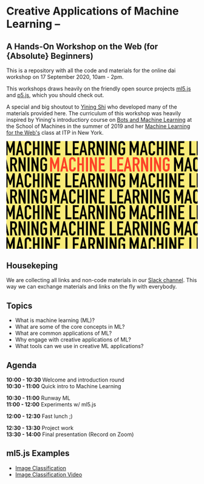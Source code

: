 # Creative Applications of Machine Learning – <br/>
## A Hands-On Workshop on the Web (for {Absolute} Beginners)

This is a repository with all the code and materials for the online dai workshop on 17 September 2020, 10am - 2pm. 

This workshops draws heavily on the friendly open source projects [ml5.js](https://ml5js.org/) and [p5.js](https://p5js.org/), which you should check out. 

A special and big shoutout to [Yining Shi](https://github.com/yining1023) who developed many of the materials provided here. The curriculum of this workshop was heavily inspired by Yining's introductiory course on [Bots and Machine Learning](https://schoolofma.org/bots) at the School of Machines in the summer of 2019 and her [Machine Learning for the Web's](https://github.com/yining1023/machine-learning-for-the-web) class at ITP in New York.

![Workshop teaser](https://github.com/alsino/creative-applications-ml-dai/blob/master/assets/img/image.jpeg)


## Housekeping

We are collecting all links and non-code materials in our [Slack channel](https://join.slack.com/t/daicreativeml-ryp8974/shared_invite/zt-hddjfwo2-HZNMKyBPQw1TsiPkXV0_wQ). This way we can exchange materials and links on the fly with everybody.


## Topics
- What is machine learning (ML)?
- What are some of the core concepts in ML?
- What are common applications of ML?
- Why engage with creative applications of ML?
- What tools can we use in creative ML applications?

## Agenda

**10:00 - 10:30**  Welcome and introduction round  
**10:30 - 11:00**  Quick intro to Machine Learning 

**10:30 - 11:00**  Runway ML  
**11:00 - 12:00**  Experiments w/ ml5.js  

**12:00 - 12:30**  Fast lunch ;)  

**12:30 - 13:30**  Project work  
**13:30 - 14:00**  Final presentation (Record on Zoom)  

## ml5.js Examples
- [Image Classification](https://codesandbox.io/s/1-imageclassification-zmey4)
- [Image Classification Video](https://codesandbox.io/s/1-imageclassification-zmey4)
